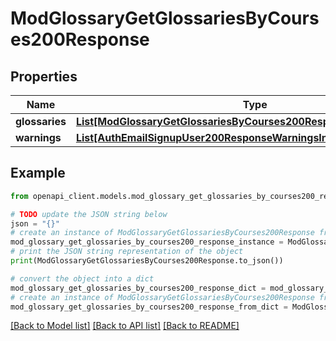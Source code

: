 # ModGlossaryGetGlossariesByCourses200Response


## Properties

Name | Type | Description | Notes
------------ | ------------- | ------------- | -------------
**glossaries** | [**List[ModGlossaryGetGlossariesByCourses200ResponseGlossariesInner]**](ModGlossaryGetGlossariesByCourses200ResponseGlossariesInner.md) |  | 
**warnings** | [**List[AuthEmailSignupUser200ResponseWarningsInner]**](AuthEmailSignupUser200ResponseWarningsInner.md) |  | [optional] 

## Example

```python
from openapi_client.models.mod_glossary_get_glossaries_by_courses200_response import ModGlossaryGetGlossariesByCourses200Response

# TODO update the JSON string below
json = "{}"
# create an instance of ModGlossaryGetGlossariesByCourses200Response from a JSON string
mod_glossary_get_glossaries_by_courses200_response_instance = ModGlossaryGetGlossariesByCourses200Response.from_json(json)
# print the JSON string representation of the object
print(ModGlossaryGetGlossariesByCourses200Response.to_json())

# convert the object into a dict
mod_glossary_get_glossaries_by_courses200_response_dict = mod_glossary_get_glossaries_by_courses200_response_instance.to_dict()
# create an instance of ModGlossaryGetGlossariesByCourses200Response from a dict
mod_glossary_get_glossaries_by_courses200_response_from_dict = ModGlossaryGetGlossariesByCourses200Response.from_dict(mod_glossary_get_glossaries_by_courses200_response_dict)
```
[[Back to Model list]](../README.md#documentation-for-models) [[Back to API list]](../README.md#documentation-for-api-endpoints) [[Back to README]](../README.md)


